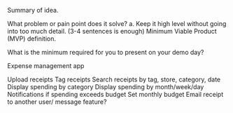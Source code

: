 Summary of idea.

What problem or pain point does it solve? a. Keep it high level without going into too much detail. (3-4 sentences is enough)
Minimum Viable Product (MVP) definition.


What is the minimum required for you to present on your demo day?


Expense management app

Upload receipts
Tag receipts
Search receipts by tag, store, category, date
Display spending by category
Display spending by month/week/day
Notifications if spending exceeds budget
Set monthly budget
Email receipt to another user/ message feature?
